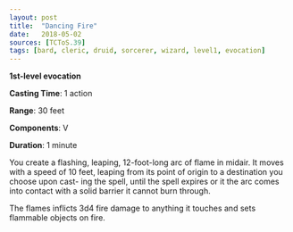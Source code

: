 ```yaml
---
layout: post
title:  "Dancing Fire"
date:   2018-05-02
sources: [TCToS.39]
tags: [bard, cleric, druid, sorcerer, wizard, level1, evocation]
---
```


**1st-level evocation**

**Casting Time**: 1 action

**Range**: 30 feet

**Components**: V

**Duration**: 1 minute

You create a flashing, leaping, 12-foot-long arc of flame in midair. It moves with a speed of 10 feet, leaping from its point of origin to a destination you choose upon cast- ing the spell, until the spell expires or it the arc comes into contact with a solid barrier it cannot burn through.

The flames inflicts 3d4 fire damage to anything it touches and sets flammable objects on fire.